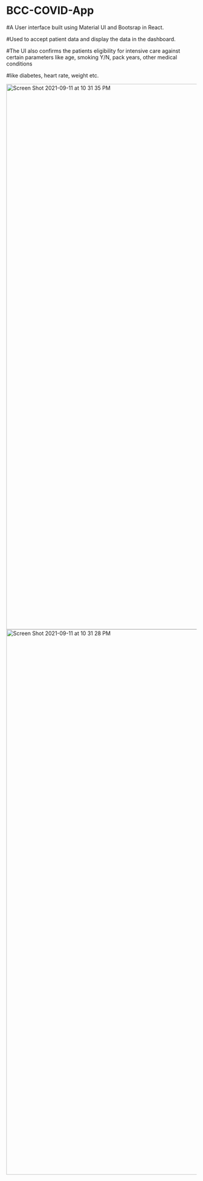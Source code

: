 # BCC-COVID-App

#A User interface built using Material UI and Bootsrap in React. 

#Used to accept patient data and display the data in the dashboard.

#The UI also confirms the patients eligibility for intensive care against certain parameters like age, smoking Y/N, pack years, other medical conditions

#like diabetes, heart rate, weight etc.

<img width="1440" alt="Screen Shot 2021-09-11 at 10 31 35 PM" src="https://user-images.githubusercontent.com/27946181/146654030-19f87d64-823c-4fd8-9d4b-30e412f498ef.png">

<img width="1440" alt="Screen Shot 2021-09-11 at 10 31 28 PM" src="https://user-images.githubusercontent.com/27946181/146654031-bcce6956-b774-4ba4-89b7-3604fe0e7b19.png">
